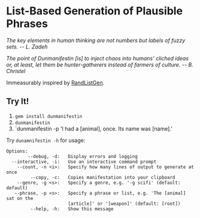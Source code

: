 # List-Based Generation of Plausible Phrases
*The key elements in human thinking are not numbers but labels of fuzzy sets. -- L. Zadeh*

*The point of Dunmanifestin [is] to inject chaos into humans' cliched ideas or, at least, let them be hunter-gatherers instead of farmers of culture. -- B. Christel*

Immeasurably inspired by [RandListGen](http://www.path-o-logic.com/misc/RandListGen_sample.html).

## Try It!

1. `gem install dunmanifestin`
2. `dunmanifestin`
3. `dunmanifestin -p 'I had a [animal], once. Its name was [name].'

Try `dunamnifestin -h` for usage:

```
Options:
        --debug, -d:   Display errors and logging
  --interactive, -i:   Use an interactive command prompt
    --count, -n <i>:   Specify how many lines of output to generate at once
         --copy, -c:   Copies manifestation into your clipboard
    --genre, -g <s>:   Specify a genre, e.g. '-g scifi' (default: default)
   --phrase, -p <s>:   Specify a phrase or list, e.g. 'The [animal] sat on the
                       [article]' or '[weapon]' (default: [root])
         --help, -h:   Show this message
```
